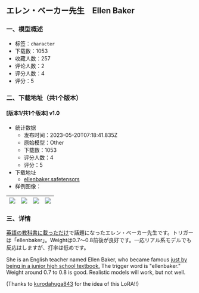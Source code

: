 ## エレン・ベーカー先生　Ellen Baker
### 一、模型概述

- 标签：`character`
- 下载数：1053
- 收藏人数：257
- 评论人数：2
- 评分人数：4
- 评分：5

### 二、下载地址（共1个版本）

#### [版本1/共1个版本] v1.0

- 统计数据
  - 发布时间：2023-05-20T07:18:41.835Z
  - 原始模型：Other
  - 下载数：1053
  - 评分人数：4
  - 评分：5
- 下载地址
  - [ellenbaker.safetensors](https://civitai.com/api/download/models/75649)
- 样例图像：

| <img src="https://image.civitai.com/xG1nkqKTMzGDvpLrqFT7WA/2f5d76cc-e698-44fc-ba11-26602c9b4853/width=450/846367.jpeg" /> | <img src="https://image.civitai.com/xG1nkqKTMzGDvpLrqFT7WA/6eaa7ddc-1ad0-4ba8-aaa6-9509eeff0e73/width=450/846371.jpeg" /> | <img src="https://image.civitai.com/xG1nkqKTMzGDvpLrqFT7WA/190752e0-5ce1-4f39-8a27-9b784059636f/width=450/846364.jpeg" /> | <img src="https://image.civitai.com/xG1nkqKTMzGDvpLrqFT7WA/291bcd52-fdc1-483f-af64-fc761e56da79/width=450/846369.jpeg" /> |
| ---- | ---- | ---- | ---- |


### 三、详情
<p><a target="_blank" rel="ugc" href="https://dic.pixiv.net/a/%E3%82%A8%E3%83%AC%E3%83%B3%E3%83%BB%E3%83%99%E3%83%BC%E3%82%AB%E3%83%BC">英語の教科書に載っただけ</a>で話題になったエレン・ベーカー先生です。トリガーは「ellenbaker」。Weightは0.7～0.8前後が良好です。一応リアル系モデルでも反応はしますが、打率は低めです。</p><p></p><p>She is an English teacher named Ellen Baker, who became famous <a target="_blank" rel="ugc" href="https://en.wikipedia.org/wiki/New_Horizon_(textbook)">just by being in a junior high school textbook.</a> The trigger word is "ellenbaker." Weight around 0.7 to 0.8 is good. Realistic models will work, but not well.</p><p></p><p>(Thanks to <a target="_blank" rel="ugc" href="https://civitai.com/user/kurodahuga843">kurodahuga843</a> for the idea of this LoRA!!)</p>